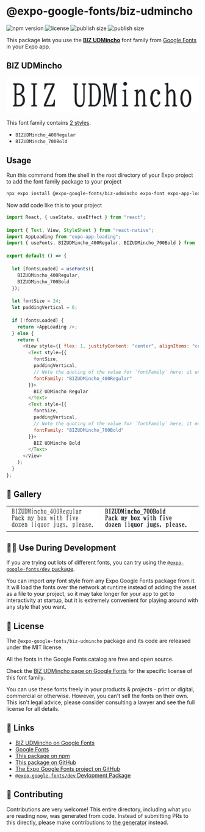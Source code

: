 # @expo-google-fonts/biz-udmincho

![npm version](https://flat.badgen.net/npm/v/@expo-google-fonts/biz-udmincho)
![license](https://flat.badgen.net/github/license/expo/google-fonts)
![publish size](https://flat.badgen.net/packagephobia/install/@expo-google-fonts/biz-udmincho)
![publish size](https://flat.badgen.net/packagephobia/publish/@expo-google-fonts/biz-udmincho)

This package lets you use the [**BIZ UDMincho**](https://fonts.google.com/specimen/BIZ+UDMincho) font family from [Google Fonts](https://fonts.google.com/) in your Expo app.

## BIZ UDMincho

![BIZ UDMincho](./font-family.png)

This font family contains [2 styles](#-gallery).

- `BIZUDMincho_400Regular`
- `BIZUDMincho_700Bold`

## Usage

Run this command from the shell in the root directory of your Expo project to add the font family package to your project

```sh
npx expo install @expo-google-fonts/biz-udmincho expo-font expo-app-loading
```

Now add code like this to your project

```js
import React, { useState, useEffect } from "react";

import { Text, View, StyleSheet } from "react-native";
import AppLoading from "expo-app-loading";
import { useFonts, BIZUDMincho_400Regular, BIZUDMincho_700Bold } from '@expo-google-fonts/biz-udmincho';

export default () => {

  let [fontsLoaded] = useFonts({
    BIZUDMincho_400Regular, 
    BIZUDMincho_700Bold
  });

  let fontSize = 24;
  let paddingVertical = 6;

  if (!fontsLoaded) {
    return <AppLoading />;
  } else {
    return (
      <View style={{ flex: 1, justifyContent: "center", alignItems: "center" }}>
        <Text style={{
          fontSize,
          paddingVertical,
          // Note the quoting of the value for `fontFamily` here; it expects a string!
          fontFamily: "BIZUDMincho_400Regular"
        }}>
          BIZ UDMincho Regular
        </Text>
        <Text style={{
          fontSize,
          paddingVertical,
          // Note the quoting of the value for `fontFamily` here; it expects a string!
          fontFamily: "BIZUDMincho_700Bold"
        }}>
          BIZ UDMincho Bold
        </Text>
      </View>
    );
  }
};
```

## 🔡 Gallery


||||
|-|-|-|
|![BIZUDMincho_400Regular](./BIZUDMincho_400Regular.ttf.png)|![BIZUDMincho_700Bold](./BIZUDMincho_700Bold.ttf.png)|||


## 👩‍💻 Use During Development

If you are trying out lots of different fonts, you can try using the [`@expo-google-fonts/dev` package](https://github.com/expo/google-fonts/tree/master/font-packages/dev#readme).

You can import _any_ font style from any Expo Google Fonts package from it. It will load the fonts over the network at runtime instead of adding the asset as a file to your project, so it may take longer for your app to get to interactivity at startup, but it is extremely convenient for playing around with any style that you want.


## 📖 License

The `@expo-google-fonts/biz-udmincho` package and its code are released under the MIT license.

All the fonts in the Google Fonts catalog are free and open source.

Check the [BIZ UDMincho page on Google Fonts](https://fonts.google.com/specimen/BIZ+UDMincho) for the specific license of this font family.

You can use these fonts freely in your products & projects - print or digital, commercial or otherwise. However, you can't sell the fonts on their own. This isn't legal advice, please consider consulting a lawyer and see the full license for all details.

## 🔗 Links

- [BIZ UDMincho on Google Fonts](https://fonts.google.com/specimen/BIZ+UDMincho)
- [Google Fonts](https://fonts.google.com/)
- [This package on npm](https://www.npmjs.com/package/@expo-google-fonts/biz-udmincho)
- [This package on GitHub](https://github.com/expo/google-fonts/tree/master/font-packages/biz-udmincho)
- [The Expo Google Fonts project on GitHub](https://github.com/expo/google-fonts)
- [`@expo-google-fonts/dev` Devlopment Package](https://github.com/expo/google-fonts/tree/master/font-packages/dev)

## 🤝 Contributing

Contributions are very welcome! This entire directory, including what you are reading now, was generated from code. Instead of submitting PRs to this directly, please make contributions to [the generator](https://github.com/expo/google-fonts/tree/master/packages/generator) instead.
